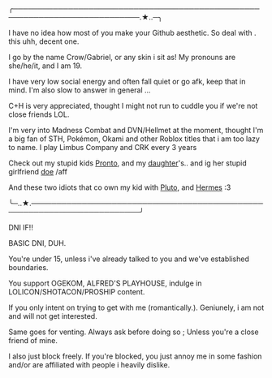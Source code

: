 ╭───────────────────────────────────────────────────────────────────────────.★..─╮

I have no idea how most of you make your Github aesthetic. So deal with . this uhh, decent one.
 
 I go by the name Crow/Gabriel, or any skin i sit as! My pronouns are she/he/it, and I am 19. 

 I have very low social energy and often fall quiet or go afk, keep that in mind. I'm also slow to answer in general ...
 
 C+H is very appreciated, thought I might not run to cuddle you if we're not close friends LOL.

I'm very into Madness Combat and DVN/Hellmet at the moment, thought I'm a big fan of STH, Pokémon, Okami and other Roblox titles that i am too lazy to name. I play Limbus Company and CRK every 3 years

Check out my stupid kids <a href="https://github.com/corpsegals">Pronto</a>, and my <a href="https://github.com/skibidbanhammer">daughter</a>'s.. and ig her stupid girlfriend <a href="https://github.com/0spawnzers">doe</a> /aff

And these two idiots that co own my kid with <a href="https://theadmirals.straw.page">Pluto</a>, and <a href="https://x.com/hermesdvn">Hermes</a> :3 



╰─..★.────────────────────────────────────────────────────────────────────────╯




DNI IF!!


BASIC DNI, DUH. 

You're under 15, unless i've already talked to you and we've established boundaries.

You support OGEKOM, ALFRED'S PLAYHOUSE, indulge in LOLICON/SHOTACON/PROSHIP content.

If you only intent on trying to get with me (romantically.). Geniunely, i am not and will not get interested.

Same goes for venting. Always ask before doing so ; Unless you're a close friend of mine. 

I also just block freely. If you're blocked, you just annoy me in some fashion and/or are affiliated with people i heavily dislike.


